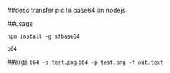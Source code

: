 ##desc
  transfer pic to base64 on nodejs

##usage

`npm install -g sfbase64`
```
b64
```

##args
`b64 -p test.png`
`b64 -p test.png -f out.text`

